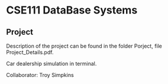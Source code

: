 # CSE111 DataBase Systems


## Project

Description of the project can be found in the folder Porject, file Project_Details.pdf.

Car dealership simulation in terminal.

Collaborator: Troy Simpkins
